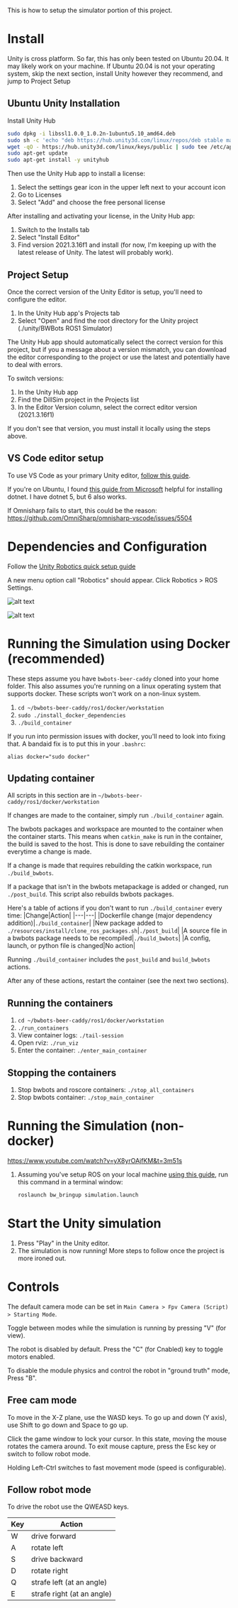 This is how to setup the simulator portion of this project.

# Install

Unity is cross platform. So far, this has only been tested on Ubuntu 20.04.
It may likely work on your machine. If Ubuntu 20.04 is not your operating system,
skip the next section, install Unity however they recommend, and jump to Project Setup

## Ubuntu Unity Installation

Install Unity Hub

```bash
sudo dpkg -i libssl1.0.0_1.0.2n-1ubuntu5.10_amd64.deb
sudo sh -c 'echo "deb https://hub.unity3d.com/linux/repos/deb stable main" > /etc/apt/sources.list.d/unityhub.list'
wget -qO - https://hub.unity3d.com/linux/keys/public | sudo tee /etc/apt/trusted.gpg.d/unityhub.asc
sudo apt-get update
sudo apt-get install -y unityhub
```

Then use the Unity Hub app to install a license:

1. Select the settings gear icon in the upper left next to your account icon
1. Go to Licenses
1. Select "Add" and choose the free personal license

After installing and activating your license, in the Unity Hub app:

1. Switch to the Installs tab
1. Select "Install Editor"
1. Find version 2021.3.16f1 and install (for now, I'm keeping up with the latest release of Unity. 
    The latest will probably work).


## Project Setup

Once the correct version of the Unity Editor is setup, you'll need to configure the editor.

1. In the Unity Hub app's Projects tab
1. Select "Open" and find the root directory for the Unity project (./unity/BWBots ROS1 Simulator)

The Unity Hub app should automatically select the correct version for this project, 
but if you a message about a version mismatch, 
you can download the editor corresponding to the project
or use the latest and potentially have to deal with errors.

To switch versions:
1. In the Unity Hub app
1. Find the DillSim project in the Projects list
1. In the Editor Version column, select the correct editor version (2021.3.16f1)

If you don't see that version, you must install it locally using the steps above.

## VS Code editor setup

To use VS Code as your primary Unity editor, [follow this guide](https://code.visualstudio.com/docs/other/unity).

If you're on Ubuntu, I found [this guide from Microsoft](https://learn.microsoft.com/en-us/dotnet/core/install/linux-ubuntu#2004) helpful
for installing dotnet. I have dotnet 5, but 6 also works.

If Omnisharp fails to start, this could be the reason: https://github.com/OmniSharp/omnisharp-vscode/issues/5504

# Dependencies and Configuration


Follow the [Unity Robotics quick setup guide](https://github.com/Unity-Technologies/Unity-Robotics-Hub/blob/main/tutorials/quick_setup.md)

A new menu option call "Robotics" should appear. Click Robotics > ROS Settings.

![alt text](images/UnityShinyNewMenu.png "UnityShinyNewMenu")

![alt text](images/UnityRosSettings.png "UnityRosSettings")


# Running the Simulation using Docker (recommended)

These steps assume you have `bwbots-beer-caddy` cloned into your home folder.
This also assumes you're running on a linux operating system that supports docker.
These scripts won't work on a non-linux system.

1. `cd ~/bwbots-beer-caddy/ros1/docker/workstation`
1. `sudo ./install_docker_dependencies`
1. `./build_container`

If you run into permission issues with docker, you'll need to look into fixing that.
A bandaid fix is to put this in your `.bashrc`:

`alias docker="sudo docker"`

## Updating container

All scripts in this section are in `~/bwbots-beer-caddy/ros1/docker/workstation`

If changes are made to the container, simply run `./build_container` again.

The bwbots packages and workspace are mounted to the container when the container starts.
This means when `catkin_make` is run in the container, the build is saved to the host.
This is done to save rebuilding the container everytime a change is made.

If a change is made that requires rebuilding the catkin workspace, run `./build_bwbots`.

If a package that isn't in the bwbots metapackage is added or changed, run `./post_build`.
This script also rebuilds bwbots packages.

Here's a table of actions if you don't want to run `./build_container` every time:
|Change|Action|
|---|---|
|Dockerfile change (major dependency addition)|`./build_container`|
|New package added to `./resources/install/clone_ros_packages.sh`|`./post_build`|
|A source file in a bwbots package needs to be recompiled|`./build_bwbots`|
|A config, launch, or python file is changed|No action|

Running `./build_container` includes the `post_build` and `build_bwbots` actions.

After any of these actions, restart the container (see the next two sections).

## Running the containers

1. `cd ~/bwbots-beer-caddy/ros1/docker/workstation`
1. `./run_containers`
1. View container logs: `./tail-session`
1. Open rviz: `./run_viz`
1. Enter the container: `./enter_main_container`

## Stopping the containers

1. Stop bwbots and roscore containers: `./stop_all_containers`
1. Stop bwbots container: `./stop_main_container`

# Running the Simulation (non-docker)

https://www.youtube.com/watch?v=yX8yrOAjfKM&t=3m51s

1. Assuming you've setup ROS on your local machine [using this guide](local_setup.md),
run this command in a terminal window: 
    ```bash
    roslaunch bw_bringup simulation.launch
    ```

# Start the Unity simulation

1. Press "Play" in the Unity editor.
1. The simulation is now running! More steps to follow once the project is more ironed out.

# Controls

The default camera mode can be set in `Main Camera > Fpv Camera (Script) > Starting Mode`.

Toggle between modes while the simulation is running by pressing "V" (for view).

The robot is disabled by default. Press the "C" (for Cnabled) key to toggle motors enabled.

To disable the module physics and control the robot in "ground truth" mode, Press "B".

## Free cam mode

To move in the X-Z plane, use the WASD keys.
To go up and down (Y axis), use Shift to go down and Space to go up.

Click the game window to lock your cursor. In this state, moving the mouse rotates the camera around.
To exit mouse capture, press the Esc key
or switch to follow robot mode.

Holding Left-Ctrl switches to fast movement mode (speed is configurable).

## Follow robot mode

To drive the robot use the QWEASD keys.

|Key|Action|
|---|---|
| W | drive forward |
| A | rotate left |
| S | drive backward |
| D | rotate right |
| Q | strafe left (at an angle) |
| E | strafe right (at an angle) |
